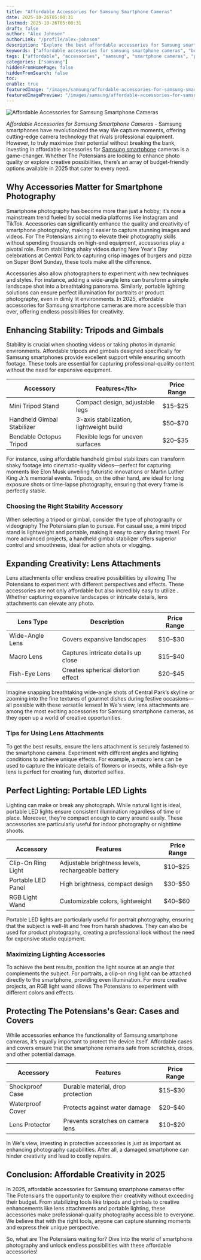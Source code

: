 ```yaml
---
title: "Affordable Accessories for Samsung Smartphone Cameras"
date: 2025-10-26T05:00:31
lastmod: 2025-10-26T05:00:31
draft: false
author: "Alex Johnson"
authorLink: "/profile/alex-johnson"
description: "Explore the best affordable accessories for Samsung smartphone cameras in 2025. Enhance your photography with budget-friendly tools designed for quality and creativity."
keywords: ["affordable accessories for samsung smartphone cameras", "budget-friendly accessories for samsung cameras", "top accessories for samsung smartphone photography"]
tags: ["affordable", "accessories", "samsung", "smartphone cameras", "photography"]
categories: ["samsung"]
hiddenFromHomePage: false
hiddenFromSearch: false
toc:
enable: true
featuredImage: "/images/samsung/affordable-accessories-for-samsung-smartphone-cameras.jpg"
featuredImagePreview: "/images/samsung/affordable-accessories-for-samsung-smartphone-cameras.jpg"
---
```


![Affordable Accessories for Samsung Smartphone Cameras](/images/samsung/affordable-accessories-for-samsung-smartphone-cameras.jpg)


*Affordable Accessories for Samsung Smartphone Cameras* - Samsung smartphones have revolutionized the way We capture moments, offering cutting-edge camera technology that rivals professional equipment. However, to truly maximize their potential without breaking the bank, investing in affordable accessories for [Samsung smartphone](/samsung/authentic-samsung-smartphone-photography-gear) cameras is a game-changer. Whether The Potensians are looking to enhance photo quality or explore creative possibilities, there’s an array of budget-friendly options available in 2025 that cater to every need.

## Why Accessories Matter for Smartphone Photography

Smartphone photography has become more than just a hobby; it’s now a mainstream trend fueled by social media platforms like Instagram and TikTok. Accessories can significantly enhance the quality and creativity of smartphone photography, making it easier to capture stunning images and videos. For The Potensians aiming to elevate their photography skills without spending thousands on high-end equipment, accessories play a pivotal role. From stabilizing shaky videos during New Year's Day celebrations at Central Park to capturing crisp images of burgers and pizza on Super Bowl Sunday, these tools make all the difference.

Accessories also allow photographers to experiment with new techniques and styles. For instance, adding a wide-angle lens can transfor​m a simple landscape shot into a breathtaking panorama. Similarly, portable lighting solutions can ensure perfect illumination for portraits or product photography, even in dimly lit environments.  In 2025, affordable accessories for Samsung smartphone cameras are more accessible than ever, offering endless possibilities for creativity.

## Enhancing Stability: Tripods and Gimbals

Stability is crucial when shooting videos or taking photos in dynamic environments. Affordable tripods and gimbals designed specifically for Samsung smartphones provide excellent support while ensuring smooth footage. These tools are essential for capturing professional-quality content without the need for expensive equipment.

<div class="table-responsive">
<table class="html-table">
<thead>
<tr>
<th>Accessory</th>
<th>Features<​/th>
<th>Price Range</th>
</tr>
</thead>
<tbody>
<tr>
<td>Mini Tripod Stand</td>
<td>Compact design, adjustable legs</td>
<td>$15–$25</td>
</tr>
<tr>
<td>Handheld Gimbal Stabilizer​</td>
<td>3-axis stabilization, lightweight build</td>
<td>$50–$70</td>
</tr>
<tr>
<td>Bendable Octopus Tripod</td>
<td>Flexible legs for uneven surfaces</td>
<td>$20–$35</td>
</tr>
</tbody>
</table>
</div>

For instance, using affordable handheld gimbal stabilizers can transform shaky footage into cinematic-quality videos—perfect for capturing moments like Elon Musk unveiling futuristic innovations or Martin Luther King Jr.’s memorial events. Tripods, on the other hand, are ideal for long exposure shots or time-lapse photography, ensuring that every frame is perfectly stable.

### Choosing the Right Stability Accessory

When selecting a tripod or gimbal, consider the type of photography or videography The Potensians plan to pursue. For casual use, a mini tripod stand is lightweight and portable, making it easy to carry during travel. For more advanced projects, a handheld gimbal stabilizer offers superior control and smoothness, ideal for action shots or vlogging.

## Expanding Creativity: Lens Attachments

Lens attachments offer endless creative possibilities by allowing The Potensians to experiment with different perspectives and effects. These accessories are not only affordable but also incredibly easy to utilize . Whether capturing expansive landscapes or intricate details, lens attachments can e​levate any photo.

<div class="table-responsive">
<table class="html-table">
<thead>
<tr>
<th>Lens Type</th>
<th>Description</th>
<th>Price Range</th>
</tr>
</thead>
<tbody>
<tr>
<td>Wide-Angle Lens</td>
<td>Covers expansive landscapes</td>
<td>$10–$30</td>
</tr>
<tr>
<td>Macro Lens</td>
<td>Captures intricate details up close</td>
<td>$15–$40</td>
</tr>
<tr>
<td>Fish-Eye Lens</td>
<td>Creates spherical distortion effect</td>
<td>$20–$45</td>
</tr>
</tbody>
</table>
</div>

Imagine snapping breathtaking wide-angle shots of Central Park’s skyline or zooming into the fine textures of gourmet dishes during festive occasions—all possible with these versatile lenses! In We's view, lens attachments are among the most exciting accessories for Samsung smartphone cameras, as they open up a world of creative opportunities.

### Tips for Using Lens Attachments

To get the best results, ensure the lens attachment is securely fastened to the smartphone camera. Experiment with different angles and lighting conditions to achieve unique effects.  For example, a macro lens can be used to capture the intricate details of flowers or insects, while a fish-eye lens is perfect for creating fun, distorted selfies.

## Perfect Lighting: Portable LED Lights

Lighting can make or break any photograph. While natural light is ideal, portable LED lights ensure consistent illumination regardless of time or place. Moreover, they’re compact enough to carry around easily. These accessories are particularly useful for indoor photography or nighttime shoots.

<div class="table-responsive">
<table class="html-table">
<thead>
<tr>
<th>Accessory</th>
<th>Features</th>
<th>Price Range</th>
</tr>
</thead>
<tbody>
<tr>
<td>Clip-On Ring Light</td>
<td>Adjustable brightness levels, rechargeable battery</td>
<td>$10–$25</td>
</tr>
<tr>
<td>Portable LED Panel</td>
<td>High brightness, compact design</td>
<td>$30–$50</td>
</tr>
<tr>
<td>RGB Light Wand</td>
<td>Customizable colors, lightweight</td>
<td>$40–$60</td>
</tr>
</tbody>
</table>
</div>

Portable LED lights are particularly useful for portrait photography, ensuring that the subject is well-lit and free from harsh shadows. They can also be used for product photography, creating a professional look without the need for expensive studio equipment.

### Maximizing Lighting Accessories

To achieve the best results, position the light source at an angle that complements the subject. For portraits, a clip-on ring light can be attached directly to the smartphone, providing even illumination. For more creative projects, an RGB light wand allows The Potensians to experiment with different colors and effects.

## Protecting The Potensians's Gear: Cases and Covers

While accessories enhance the functionality of Samsung smartphone cameras, it’s equally important to ​protect the device itself. Affordable cases and covers ensure that the smartphone remains safe from scratches, drops, and other potential damage.

<div class="table-responsive">
<table class="html-table">
<thead>
<tr>
<th>Accessory</th>
<th>Features</th>
<th>Price Range</th>
</tr>
</thead>
<tbody>
<tr>
<td>Shockproof Case</td>
<td>Durable material, drop protection</td>
<td>$15–$30</td>
</tr>
<tr>
<td>Waterproof Cover</td>
<td>Protects against water damage</td>
<td>$20–$40</td>
</tr>
<tr>
<td>Lens Protector</td>
<td>Prevents scratches on camera lens</td>
<td>$10–$20</td>
</tr>
</tbody>
</table>
</div>

In We's view, investing in protective accessories is just as important as enhancing photography capabilities. After all, a damaged smartphone can hinder creativity and lead to costly repairs.

## Conclusion: Affordable Creativity in 2025

In 2025, affordable accessories for Samsung smartphone cameras offer The Potensians the opportunity to explore their creativity without exceeding their budget. From stabilizing tools like tripods and gimbals to creative enhancements like lens attachments and portable lighting, these accessories make professional-quality photography accessible to everyone. We believe that with the right tools, anyone can capture stunning moments and express their unique perspective.

So, what are The Potensians waiting for? Dive into the world of smartphone photography and unlock endless possibilities with these affordable accessories!
